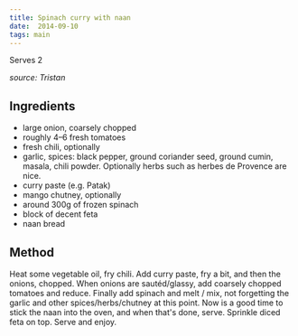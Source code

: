 ```yaml
---
title: Spinach curry with naan
date:  2014-09-10
tags: main
---
```

Serves 2

*source: Tristan*

Ingredients
-----------

- large onion, coarsely chopped
- roughly 4–6 fresh tomatoes
- fresh chili, optionally
- garlic, spices: black pepper, ground coriander seed, ground cumin,
  masala, chili powder.  Optionally herbs such as herbes de Provence
  are nice.
- curry paste (e.g. Patak)
- mango chutney, optionally
- around 300g of frozen spinach
- block of decent feta
- naan bread

Method
------

Heat some vegetable oil, fry chili.  Add curry paste, fry a bit, and
then the onions, chopped. When onions are sautéd/glassy, add coarsely
chopped tomatoes and reduce. Finally add spinach and melt / mix, not
forgetting the garlic and other spices/herbs/chutney at this
point. Now is a good time to stick the naan into the oven, and when
that's done, serve.  Sprinkle diced feta on top.  Serve and enjoy.


